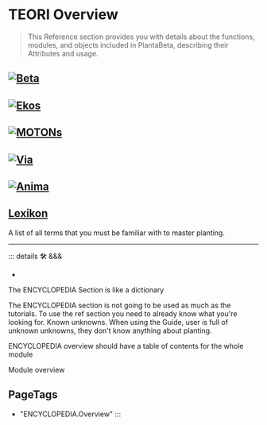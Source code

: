 # TEORI Overview

> This Reference section provides you with details about the functions, modules, and objects included in PlantaBeta, describing their Attributes and usage.

## [![Beta](/Ikon/Beta_Ikon.png)](/reference/Beta/WhatBeta)

## [![Ekos](/Ikon/Ekos_Ikon.png)](/reference/Ekos/EkosOverview)

## [![MOTONs](/Ikon/Motor_Ikon.png)](/reference/MOTONs/MOTONsOverview)

## [![Via](/Ikon/Via_Ikon.png)](/reference/Via/ViaOverview)

## [![Anima](/Ikon/Anima_Ikon.png)](/reference/Anima/AnimaOverview)

## [Lexikon](/reference/Lexikon)

A list of all terms that you must be familiar with to master planting.

---

<!-- =================================================== -->
<!-- =================================================== -->
<!-- =================================================== -->
<!-- =================================================== -->
<!-- =================================================== -->
::: details 🛠 <dev>&&&</dev>

-

The ENCYCLOPEDIA Section is like a dictionary

The ENCYCLOPEDIA section is not going to be used as much as the tutorials. To use the ref section you need to already know what you're looking for. Known unknowns. When using the Guide, user is full of unknown unknowns, they don't know anything about planting.

ENCYCLOPEDIA overview should have a table of contents for the whole module

Module overview
<h2>PageTags</h2>

- "ENCYCLOPEDIA.Overview"
:::

